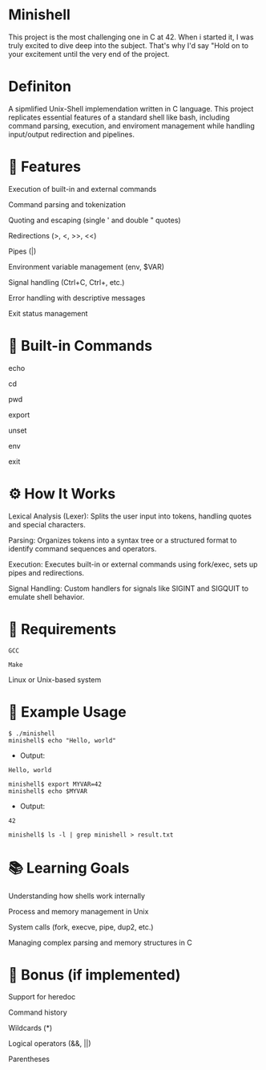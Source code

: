 # Minishell
This project is the most challenging one in C at 42. When i started it, I was truly excited to dive deep into the subject. That's why I'd say "Hold on to your excitement  until the very end of the project. 

# Definiton

A sipmlified Unix-Shell implemendation written in C language. This project replicates essential features of a standard shell like bash, including command parsing, execution, and enviroment management while handling input/output redirection and pipelines.

# 🚀 Features
Execution of built-in and external commands

Command parsing and tokenization

Quoting and escaping (single ' and double " quotes)

Redirections (>, <, >>, <<)

Pipes (|)

Environment variable management (env, $VAR)

Signal handling (Ctrl+C, Ctrl+\, etc.)

Error handling with descriptive messages

Exit status management

# 📁 Built-in Commands
echo

cd

pwd

export

unset

env

exit

# ⚙️ How It Works
Lexical Analysis (Lexer):
Splits the user input into tokens, handling quotes and special characters.

Parsing:
Organizes tokens into a syntax tree or a structured format to identify command sequences and operators.

Execution:
Executes built-in or external commands using fork/exec, sets up pipes and redirections.

Signal Handling:
Custom handlers for signals like SIGINT and SIGQUIT to emulate shell behavior.

# 🔧 Requirements
```
GCC

```

```
Make

```
Linux or Unix-based system

# 🧪 Example Usage

```
$ ./minishell
minishell$ echo "Hello, world"

```
- Output:

```
Hello, world

```

```
minishell$ export MYVAR=42
minishell$ echo $MYVAR

```
- Output:
```
42

```

```
minishell$ ls -l | grep minishell > result.txt

```
# 📚 Learning Goals
Understanding how shells work internally

Process and memory management in Unix

System calls (fork, execve, pipe, dup2, etc.)

Managing complex parsing and memory structures in C

# 📎 Bonus (if implemented)
Support for heredoc

Command history

Wildcards (*)

Logical operators (&&, ||)

Parentheses
